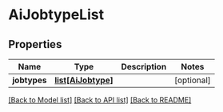 # AiJobtypeList

## Properties
Name | Type | Description | Notes
------------ | ------------- | ------------- | -------------
**jobtypes** | [**list[AiJobtype]**](AiJobtype.md) |  | [optional] 

[[Back to Model list]](../README.md#documentation-for-models) [[Back to API list]](../README.md#documentation-for-api-endpoints) [[Back to README]](../README.md)


